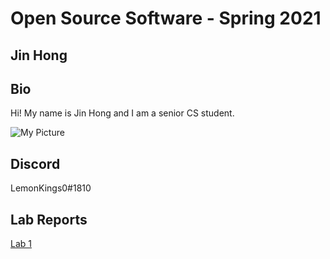# Open Source Software - Spring 2021
## Jin Hong

## Bio
Hi! My name is Jin Hong and I am a senior CS student.

![My Picture](labs/lab-01/profile_picture.jpg)

## Discord
LemonKings0#1810

## Lab Reports
[Lab 1](labs/lab-01/report.md)